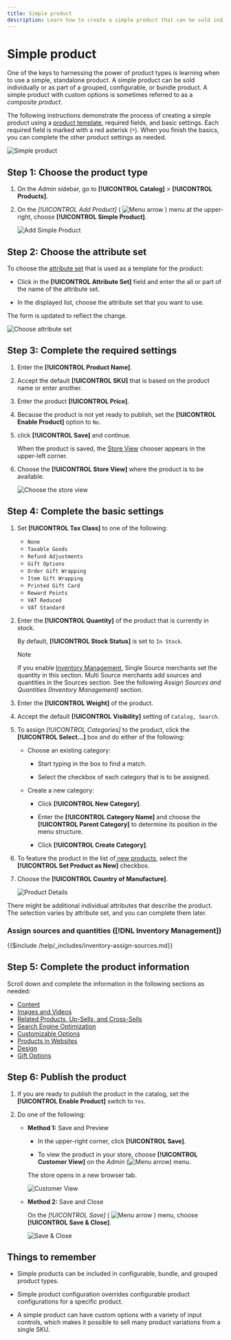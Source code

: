 ```yaml
---
title: Simple product
description: Learn how to create a simple product that can be sold individually or as part of a grouped, configurable, or bundle product.
---
```

# Simple product

One of the keys to harnessing the power of product types is learning when to use a simple, standalone product. A simple product can be sold individually or as part of a grouped, configurable, or bundle product. A simple product with custom options is sometimes referred to as a _composite product_.

The following instructions demonstrate the process of creating a simple product using a [product template](attribute-sets.md), required fields, and basic settings. Each required field is marked with a red asterisk (`*`). When you finish the basics, you can complete the other product settings as needed.

![Simple product](./assets/product-simple.png)<!-- zoom -->

## Step 1: Choose the product type

1. On the _Admin_ sidebar, go to **[!UICONTROL Catalog]** > **[!UICONTROL Products]**.

1. On the _[!UICONTROL Add Product]_ ( ![Menu arrow](../assets/icon-menu-down-arrow-red.png)<!-- {: width="25px"} --> ) menu at the upper-right, choose **[!UICONTROL Simple Product]**.

   ![Add Simple Product](./assets/product-add-simple.png)<!-- zoom -->

## Step 2: Choose the attribute set

To choose the [attribute set](attribute-sets.md) that is used as a template for the product:

- Click in the **[!UICONTROL Attribute Set]** field and enter the all or part of the name of the attribute set.

- In the displayed list, choose the attribute set that you want to use.

The form is updated to reflect the change.

![Choose attribute set](./assets/product-create-choose-attribute-set.png)<!-- zoom -->

## Step 3: Complete the required settings

1. Enter the **[!UICONTROL Product Name]**.

1. Accept the default **[!UICONTROL SKU]** that is based on the product name or enter another.

1. Enter the product **[!UICONTROL Price]**.

1. Because the product is not yet ready to publish, set the **[!UICONTROL Enable Product]** option to `No`.

1. click **[!UICONTROL Save]** and continue.

   When the product is saved, the [Store View](introduction.md#product-scope) chooser appears in the upper-left corner.

1. Choose the **[!UICONTROL Store View]** where the product is to be available.

   ![Choose the store view](./assets/product-create-store-view-choose.png)<!-- zoom -->

## Step 4: Complete the basic settings

1. Set **[!UICONTROL Tax Class]** to one of the following:

   - `None`
   - `Taxable Goods`
   - `Refund Adjustments`
   - `Gift Options`
   - `Order Gift Wrapping`
   - `Item Gift Wrapping`
   - `Printed Gift Card`
   - `Reward Points`
   - `VAT Reduced`
   - `VAT Standard`

1. Enter the **[!UICONTROL Quantity]** of the product that is currently in stock.

   By default, **[!UICONTROL Stock Status]** is set to `In Stock`.

   >[!NOTE]
   >
   >If you enable [Inventory Management](../inventory-management/introduction.md), Single Source merchants set the quantity in this section. Multi Source merchants add sources and quantities in the Sources section. See the following _Assign Sources and Quantities (Inventory Management)_ section.

1. Enter the **[!UICONTROL Weight]** of the product.

1. Accept the default **[!UICONTROL Visibility]** setting of `Catalog, Search`.

1. To assign _[!UICONTROL Categories]_ to the product, click the **[!UICONTROL Select…]** box and do either of the following:

   - Choose an existing category:

      - Start typing in the box to find a match.

      - Select the checkbox of each category that is to be assigned.

   - Create a new category:

      - Click **[!UICONTROL New Category]**.

      - Enter the **[!UICONTROL Category Name]** and choose the **[!UICONTROL Parent Category]** to determine its position in the menu structure.

      - Click **[!UICONTROL Create Category]**.

1. To feature the product in the list of[ new products](../content-design/widget-new-products-list.md), select the **[!UICONTROL Set Product as New]** checkbox.

1. Choose the **[!UICONTROL Country of Manufacture]**.

   ![Product Details](./assets/product-details-simple.png)<!-- zoom -->

There might be additional individual attributes that describe the product. The selection varies by attribute set, and you can complete them later.

### Assign sources and quantities ([!DNL Inventory Management])

{{$include /help/_includes/inventory-assign-sources.md}}

## Step 5: Complete the product information

Scroll down and complete the information in the following sections as needed:

- [Content](product-content.md)
- [Images and Videos](product-images-and-video.md)
- [Related Products, Up-Sells, and Cross-Sells](related-products-up-sells-cross-sells.md)
- [Search Engine Optimization](product-search-engine-optimization.md)
- [Customizable Options](settings-advanced-custom-options.md)
- [Products in Websites](settings-basic-websites.md)
- [Design](settings-advanced-design.md)
- [Gift Options](product-gift-options.md)

## Step 6: Publish the product

1. If you are ready to publish the product in the catalog, set the **[!UICONTROL Enable Product]** switch to `Yes`.

1. Do one of the following:

   - **Method 1:** Save and Preview

      - In the upper-right corner, click **[!UICONTROL Save]**.

      - To view the product in your store, choose **[!UICONTROL Customer View]** on the _Admin_ (![Menu arrow](../assets/icon-menu-down-arrow-black.png)) menu.

      The store opens in a new browser tab.

      ![Customer View](./assets/product-admin-customer-view.png)<!-- zoom -->

   - **Method 2:** Save and Close

      On the _[!UICONTROL Save]_ ( ![Menu arrow](../assets/icon-menu-down-arrow-red.png)<!-- {: width="25px"} --> ) menu, choose **[!UICONTROL Save & Close]**.

      ![Save & Close](./assets/product-edit-save-close.png)<!-- zoom -->

## Things to remember

- Simple products can be included in configurable, bundle, and grouped product types.

- Simple product configuration overrides configurable product configurations for a specific product.

- A simple product can have custom options with a variety of input controls, which makes it possible to sell many product variations from a single SKU.
